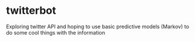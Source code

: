 # twitterbot
Exploring twitter API and hoping to use basic predictive models (Markov) to do some cool things with the information
